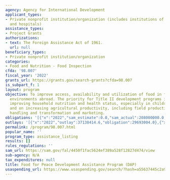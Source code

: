 ```yaml
---
agency: Agency for International Development
applicant_types:
- Private nonprofit institution/organization (includes institutions of higher education
  and hospitals)
assistance_types:
- Project Grants
authorizations:
- text: The Foreign Assistance Act of 1961.
  url: null
beneficiary_types:
- Private nonprofit institution/organization
categories:
- Food and Nutrition - Food Inspection
cfda: '98.007'
fiscal_year: '2022'
grants_url: https://grants.gov/search-grants?cfda=98.007
is_subpart_f: 1
layout: program
objective: To improve access, availability and utilization of food in food insecure
  environments abroad. The priority for Title II development programs is a focus on
  improving household nutrition and health status, especially in children and mothers,
  and on increasing agricultural productivity, including field production, post-harvest
  handling and transformation and marketing.
obligations: '[{"x":"2022","sam_estimate":0.0,"sam_actual":208000000.0,"usa_spending_actual":207889435.0},{"x":"2023","sam_estimate":210000000.0,"sam_actual":0.0,"usa_spending_actual":236421857.0},{"x":"2024","sam_estimate":215000000.0,"sam_actual":0.0,"usa_spending_actual":235919125.0}]'
outlays: '[{"x":"2022","outlay":37138414.6,"obligation":29693004.0},{"x":"2023","outlay":140095379.7,"obligation":113158159.0},{"x":"2024","outlay":15681853.67,"obligation":51776526.0}]'
permalink: /program/98.007.html
popular_name: ''
program_type: assistance_listing
results: []
rules_regulations: ''
sam_url: https://sam.gov/fal/4450f1fac5624ef389a528f12827d474/view
sub-agency: N/A
tax_expenditures: null
title: Food for Peace Development Assistance Program (DAP)
usaspending_url: https://www.usaspending.gov/search/?hash=a55637445c2a931891ef1f790e968d56
---
```

